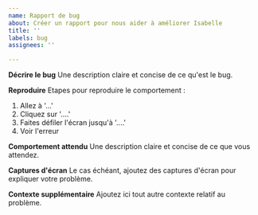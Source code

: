 ```yaml
---
name: Rapport de bug
about: Créer un rapport pour nous aider à améliorer Isabelle
title: ''
labels: bug
assignees: ''

---
```


**Décrire le bug**
Une description claire et concise de ce qu'est le bug.

**Reproduire**
Etapes pour reproduire le comportement :
1. Allez à '...'
2. Cliquez sur '....'
3. Faites défiler l'écran jusqu'à '....'
4. Voir l'erreur

**Comportement attendu**
Une description claire et concise de ce que vous attendez.

**Captures d'écran**
Le cas échéant, ajoutez des captures d'écran pour expliquer votre problème.

**Contexte supplémentaire**
Ajoutez ici tout autre contexte relatif au problème.
